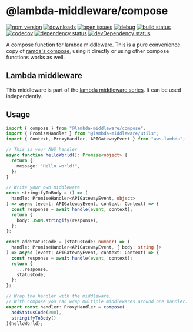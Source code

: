 # @lambda-middleware/compose

[![npm version](https://badge.fury.io/js/%40lambda-middleware%2Fcompose.svg)](https://npmjs.org/package/@lambda-middleware/compose)
[![downloads](https://img.shields.io/npm/dw/%40lambda-middleware%2Fcompose.svg)](https://npmjs.org/package/@lambda-middleware/compose)
[![open issues](https://img.shields.io/github/issues-raw/dbartholomae/lambda-middleware.svg)](https://github.com/dbartholomae/lambda-middleware/issues)
[![debug](https://img.shields.io/badge/debug-blue.svg)](https://github.com/visionmedia/debug#readme)
[![build status](https://github.com/dbartholomae/lambda-middleware/workflows/.github/workflows/build.yml/badge.svg?branch=master)](https://github.com/dbartholomae/lambda-middleware/actions?query=workflow%3A.github%2Fworkflows%2Fbuild.yml)
[![codecov](https://codecov.io/gh/dbartholomae/lambda-middleware/branch/master/graph/badge.svg)](https://codecov.io/gh/dbartholomae/lambda-middleware)
[![dependency status](https://david-dm.org/dbartholomae/lambda-middleware.svg?theme=shields.io)](https://david-dm.org/dbartholomae/lambda-middleware)
[![devDependency status](https://david-dm.org/dbartholomae/lambda-middleware/dev-status.svg)](https://david-dm.org/dbartholomae/lambda-middleware?type=dev)

A compose function for lambda middleware. This is a pure convenience copy of [ramda's compose](https://ramdajs.com/docs/#compose), using it directly or using other compose functions works as well.

## Lambda middleware

This middleware is part of the [lambda middleware series](https://dbartholomae.github.io/lambda-middleware/). It can be used independently.

## Usage

```typescript
import { compose } from "@lambda-middleware/compose";
import { PromiseHandler } from "@lambda-middleware/utils";
import { Context, ProxyHandler, APIGatewayEvent } from "aws-lambda";

// This is your AWS handler
async function helloWorld(): Promise<object> {
  return {
    message: "Hello world!",
  };
}

// Write your own middleware
const stringifyToBody = () => (
  handle: PromiseHandler<APIGatewayEvent, object>
) => async (event: APIGatewayEvent, context: Context) => {
  const response = await handle(event, context);
  return {
    body: JSON.stringify(response),
  };
};

const addStatusCode = (statusCode: number) => (
  handle: PromiseHandler<APIGatewayEvent, { body: string }>
) => async (event: APIGatewayEvent, context: Context) => {
  const response = await handle(event, context);
  return {
    ...response,
    statusCode,
  };
};

// Wrap the handler with the middleware.
// With compose you can wrap multiple middlewares around one handler.
export const handler: ProxyHandler = compose(
  addStatusCode(200),
  stringifyToBody()
)(helloWorld);
```
